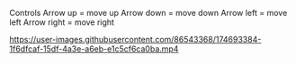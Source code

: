 Controls 
Arrow up = move up
Arrow down = move down 
Arrow left = move left 
Arrow right = move right 



https://user-images.githubusercontent.com/86543368/174693384-1f6dfcaf-15df-4a3e-a6eb-e1c5cf6ca0ba.mp4

